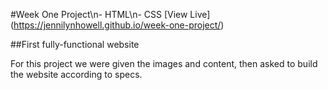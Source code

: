 #Week One Project\n- HTML\n- CSS
[View Live] (https://jennilynhowell.github.io/week-one-project/)

##First fully-functional website

For this project we were given the images and content, then asked to build the website according to specs.
